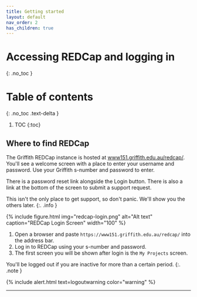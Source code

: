 ```yaml
---
title: Getting started
layout: default
nav_order: 2
has_children: true
---
```


# Accessing REDCap and logging in
{: .no_toc }

# Table of contents
{: .no_toc .text-delta }

1. TOC
{:toc}

## Where to find REDCap

The Griffith REDCap instance is hosted at [www151.griffith.edu.au/redcap/](https://www151.griffith.edu.au/redcap/). You'll see a welcome screen with a place to enter your username and password. Use your Griffith s-number and password to enter.

There is a password reset link alongside the Login button. There is also a link at the bottom of the screen to submit a support request.

This isn't the only place to get support, so don't panic. We'll show you the others later.
{:. .info }

{% include figure.html img="redcap-login.png" alt="Alt text" caption="REDCap Login Screen" width="100" %}

1. Open a browser and paste `https://www151.griffith.edu.au/redcap/` into the address bar.
2. Log in to REDCap using your s-number and password.
3. The first screen you will be shown after login is the `My Projects` screen.


You'll be logged out if you are inactive for more than a certain period.
{:. .note }

{% include alert.html text=logoutwarning color="warning" %}

----




